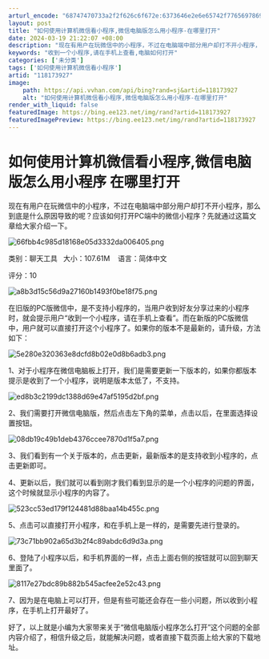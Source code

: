 ```yaml
---
arturl_encode: "68747470733a2f2f626c6f672e:6373646e2e6e65742f77656978696e5f32383638383739312f:61727469636c652f64657461696c732f313138313733393237"
layout: post
title: "如何使用计算机微信看小程序,微信电脑版怎么用小程序-在哪里打开"
date: 2024-03-19 21:22:07 +08:00
description: "现在有用户在玩微信中的小程序，不过在电脑端中部分用户却打不开小程序，那么到底是什么原"
keywords: "收到一个小程序,请在手机上查看,电脑如何打开"
categories: ['未分类']
tags: ['如何使用计算机微信看小程序']
artid: "118173927"
image:
    path: https://api.vvhan.com/api/bing?rand=sj&artid=118173927
    alt: "如何使用计算机微信看小程序,微信电脑版怎么用小程序-在哪里打开"
render_with_liquid: false
featuredImage: https://bing.ee123.net/img/rand?artid=118173927
featuredImagePreview: https://bing.ee123.net/img/rand?artid=118173927
---
```


# 如何使用计算机微信看小程序,微信电脑版怎么用小程序 在哪里打开

现在有用户在玩微信中的小程序，不过在电脑端中部分用户却打不开小程序，那么到底是什么原因导致的呢？应该如何打开PC端中的微信小程序？先就通过这篇文章给大家介绍一下。

![66fbb4c985d18168e05d3332da006405.png](https://i-blog.csdnimg.cn/blog_migrate/c5fccb3064d25f7fe65ad351e677fc5f.png)

类别：聊天工具   大小：107.61M    语言：简体中文

评分：10

![a8b3d15c56d9a27160b1493f0be18f75.png](https://i-blog.csdnimg.cn/blog_migrate/8c889ee516604e65d41f94bea1859dbe.jpeg)

在旧版的PC版微信中，是不支持小程序的，当用户收到好友分享过来的小程序时，就会提示用户“收到一个小程序，请在手机上查看”。而在新版的PC版微信中，用户就可以直接打开这个小程序了。如果你的版本不是最新的，请升级，方法如下：

![5e280e320363e8dcfd8b02e0d8b6adb3.png](https://i-blog.csdnimg.cn/blog_migrate/0a1184a6a008d7683649850d28835328.jpeg)

1、对于小程序在微信电脑板上打开，我们是需要更新一下版本的，如果你都版本提示是收到了一个小程序，说明是版本太低了，不支持。

![ed8b3c2199dc1388d69e47af5195d2bf.png](https://i-blog.csdnimg.cn/blog_migrate/e144d6f8df2453b1f0e1aa464b599935.jpeg)

2、我们需要打开微信电脑版，然后点击左下角的菜单，点击以后，在里面选择设置按钮。

![08db19c49b1deb4376ccee7870d1f5a7.png](https://i-blog.csdnimg.cn/blog_migrate/7ba482a2211a013736e00bb55d381893.jpeg)

3、我们看到有一个关于版本的，点击更新，最新版本的是支持收到小程序的，点击更新即可。

4、更新以后，我们就可以看到刚才我们看到显示的是一个小程序的问题的界面，这个时候就显示小程序的内容了。

![523cc53ed179f124481d88baa14b455c.png](https://i-blog.csdnimg.cn/blog_migrate/a3320c55b82e151f49c62c99c706db77.jpeg)

5、点击可以直接打开小程序，和在手机上是一样的，是需要先进行登录的。

![73c71bb902a65d3b2f4c89abdc6d9d3a.png](https://i-blog.csdnimg.cn/blog_migrate/e263dc9ba5c9820148e78d2ed3a014ab.jpeg)

6、登陆了小程序以后，和手机界面的一样，点击上面右侧的按钮就可以回到聊天里面了。

![8117e27bdc89b882b545acfee2e52c43.png](https://i-blog.csdnimg.cn/blog_migrate/4240c9b75706d57f76f32425c2ea5bbc.jpeg)

7、因为是在电脑上可以打开，但是有些可能还会存在一些小问题，所以收到小程序，在手机上打开最好了。

好了，以上就是小编为大家带来关于“微信电脑版小程序怎么打开”这个问题的全部内容介绍了，相信升级之后，就能解决问题，或者直接下载页面上给大家的下载地址。